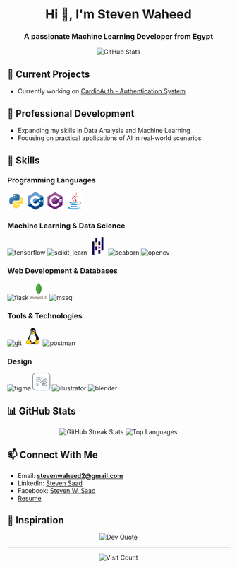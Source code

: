 <h1 align="center">Hi 👋, I'm Steven Waheed</h1>
<h3 align="center">A passionate Machine Learning Developer from Egypt</h3>

<div align="center">
  <img src="https://github-readme-stats.vercel.app/api?username=Stevenwaheed&theme=dark&hide_border=false&include_all_commits=true&count_private=true" alt="GitHub Stats" />
</div>

## 🔭 Current Projects
- Currently working on [CardioAuth - Authentication System](https://github.com/Stevenwaheed/CardioAuth.git)

## 🌱 Professional Development
- Expanding my skills in Data Analysis and Machine Learning
- Focusing on practical applications of AI in real-world scenarios

## 💼 Skills

### Programming Languages
<p>
  <img src="https://raw.githubusercontent.com/devicons/devicon/master/icons/python/python-original.svg" alt="python" width="40" height="40"/>
  <img src="https://raw.githubusercontent.com/devicons/devicon/master/icons/cplusplus/cplusplus-original.svg" alt="cplusplus" width="40" height="40"/>
  <img src="https://raw.githubusercontent.com/devicons/devicon/master/icons/csharp/csharp-original.svg" alt="csharp" width="40" height="40"/>
  <img src="https://raw.githubusercontent.com/devicons/devicon/master/icons/java/java-original.svg" alt="java" width="40" height="40"/>
</p>

### Machine Learning & Data Science
<p>
  <img src="https://www.vectorlogo.zone/logos/tensorflow/tensorflow-icon.svg" alt="tensorflow" width="40" height="40"/>
  <img src="https://upload.wikimedia.org/wikipedia/commons/0/05/Scikit_learn_logo_small.svg" alt="scikit_learn" width="40" height="40"/>
  <img src="https://raw.githubusercontent.com/devicons/devicon/2ae2a900d2f041da66e950e4d48052658d850630/icons/pandas/pandas-original.svg" alt="pandas" width="40" height="40"/>
  <img src="https://seaborn.pydata.org/_images/logo-mark-lightbg.svg" alt="seaborn" width="40" height="40"/>
  <img src="https://www.vectorlogo.zone/logos/opencv/opencv-icon.svg" alt="opencv" width="40" height="40"/>
</p>

### Web Development & Databases
<p>
  <img src="https://www.vectorlogo.zone/logos/pocoo_flask/pocoo_flask-icon.svg" alt="flask" width="40" height="40"/>
  <img src="https://raw.githubusercontent.com/devicons/devicon/master/icons/mongodb/mongodb-original-wordmark.svg" alt="mongodb" width="40" height="40"/>
  <img src="https://www.svgrepo.com/show/303229/microsoft-sql-server-logo.svg" alt="mssql" width="40" height="40"/>
</p>

### Tools & Technologies
<p>
  <img src="https://www.vectorlogo.zone/logos/git-scm/git-scm-icon.svg" alt="git" width="40" height="40"/>
  <img src="https://raw.githubusercontent.com/devicons/devicon/master/icons/linux/linux-original.svg" alt="linux" width="40" height="40"/>
  <img src="https://www.vectorlogo.zone/logos/getpostman/getpostman-icon.svg" alt="postman" width="40" height="40"/>
</p>

### Design
<p>
  <img src="https://www.vectorlogo.zone/logos/figma/figma-icon.svg" alt="figma" width="40" height="40"/>
  <img src="https://raw.githubusercontent.com/devicons/devicon/master/icons/photoshop/photoshop-line.svg" alt="photoshop" width="40" height="40"/>
  <img src="https://www.vectorlogo.zone/logos/adobe_illustrator/adobe_illustrator-icon.svg" alt="illustrator" width="40" height="40"/>
  <img src="https://download.blender.org/branding/community/blender_community_badge_white.svg" alt="blender" width="40" height="40"/>
</p>

## 📊 GitHub Stats
<div align="center">
  <img src="https://github-readme-streak-stats.herokuapp.com/?user=Stevenwaheed&theme=dark&hide_border=false" alt="GitHub Streak Stats" />
  <img src="https://github-readme-stats.vercel.app/api/top-langs/?username=Stevenwaheed&theme=dark&hide_border=false&include_all_commits=true&count_private=true&layout=compact" alt="Top Languages" />
</div>

## 📫 Connect With Me
- Email: **stevenwaheed2@gmail.com**
- LinkedIn: [Steven Saad](https://www.linkedin.com/in/stevensaad11/)
- Facebook: [Steven W. Saad](https://facebook.com/Steven-W.-Saad)
- [Resume](https://drive.google.com/file/d/1RBZCBOG3il5HFbrX8xtePtsITaFiqFbr/view?usp=sharing)

## 💭 Inspiration
<div align="center">
  <img src="https://quotes-github-readme.vercel.app/api?type=horizontal&theme=merko" alt="Dev Quote" />
</div>

---
<div align="center">
  <img src="https://visitcount.itsvg.in/api?id=Stevenwaheed&icon=2&color=1" alt="Visit Count" />
</div>
